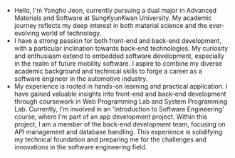 - Hello, I'm Yongho Jeon, currently pursuing a dual major in Advanced Materials and Software at SungKyunKwan University. My academic journey reflects my deep interest in both material science and the ever-evolving world of technology.
- I have a strong passion for both front-end and back-end development, with a particular inclination towards back-end technologies. My curiosity and enthusiasm extend to embedded software development, especially in the realm of future mobility software. I aspire to combine my diverse academic background and technical skills to forge a career as a software engineer in the automotive industry.
- My experience is rooted in hands-on learning and practical application. I have gained valuable insights into front-end and back-end development through coursework in Web Programming Lab and System Programming Lab. Currently, I'm involved in an 'Introduction to Software Engineering' course, where I'm part of an app development project. Within this project, I am a member of the back-end development team, focusing on API management and database handling. This experience is solidifying my technical foundation and preparing me for the challenges and innovations in the software engineering field.
